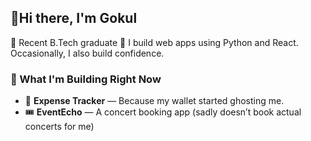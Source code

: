 ## 👋Hi there, I'm Gokul
🏫 Recent B.Tech graduate
🐍 I build web apps using Python and React. Occasionally, I also build confidence.

### 🚧 What I'm Building Right Now

- 🧾 **Expense Tracker** — Because my wallet started ghosting me.
- 🎟️ **EventEcho** — A concert booking app (sadly doesn’t book actual concerts for me)
